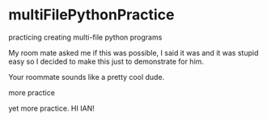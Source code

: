 # multiFilePythonPractice
practicing creating multi-file python programs

My room mate asked me if this was possible, I said it was and it was stupid easy so I decided to make this just to demonstrate for him.


Your roommate sounds like a pretty cool dude.

more practice 

yet more practice. HI IAN!
